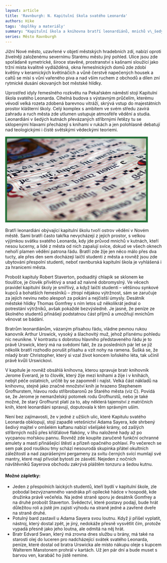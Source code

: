 ```yaml
---
layout: article
title: 'Ravnburgh: N. Kapitulní škola svatého Leonarda'
authors: Hike
tags: 'doplňky a materiály'
summary: "Kapitulní škola a knihovna bratří leonardiánů, mnichů v\_šedých kutnách."
series: Město Ravnburgh
---
```


Jižní Nové město, uzavřené v objetí městských hradebních zdí, nabízí oproti živelněji založenému severnímu Starému městu jiný pohled. Ulice jsou zde spořádaně symetrické, široce stavěné, prostranství s kašnami sloužící jako tržní místa kvalitně vydlážděná, okna řemeslnických domů zde zdobí květiny v keramických květináčích a vůně čerstvě napečených housek a caltů se mísí s vůní vařeného piva a nad vším ruchem z obchodů a dílen zní rytmické dusání okovaných bot městské hlídky.

Uprostřed idyly řemeslného rozkvětu na Pekařském náměstí stojí Kapitulní škola svatého Leonarda. Cihelná budova s výstavným průčelím, kterému vévodí velká rozeta zdobená barevnou vitráží, skrývá vstup do majestátních prostor klášterní školy. Celý komplex s ambitem ve svém středu zavírá zahradu a ruch města zde utlumen ustupuje atmosféře vědění a studia. Leonardiáni v šedých kutnách převázaných stříbrnými řetězy tu se sklopenými hlavami přecházejí s knihami v rukách a jen polohlasně debatují nad teologickými i čistě světskými vědeckými teoriemi.

![](the-middle-ages-1527809-fmt.jpg)

Bratři leonardiáni obývající kapitulní školu tvoří ostrov vědění v Novém městě. Sami bratři často takřka nevycházejí z jejích prostor, s velkou výjimkou svátku svatého Leonarda, kdy jde průvod mnichů v kutnách, kteří nesou lucerny, a lidé z města od nich zapalují svíce, dokud ve všech oknech nehoří plamen vědění patrona řádu. Bratří zde žije jen něco málo přes dva tucty, ale přes den sem docházejí laičtí studenti z města a rovněž jsou zde ubytováni přespolní studenti, neboť ravnburská kapitulní škola je vyhlášená i za hranicemi města.

Probošt kapituly Robert Staverton, podsaditý chlapík se sklonem ke tloušťce, je člověk přívětivý a snad až naivně dobromyslný. Ve věcech pravidel kapitulní školy je smířlivý, a když laičtí studenti – většinou synkové kupců a bohatších řemeslníků – ztropí nějakou výtržnost, sám se zaručuje za jejich nevinu nebo alespoň za pokání a nejčistší úmysly. Desátník městské hlídky Thomas Gomfrey s ním letos už několikrát jednal o potrestání výtržníků, avšak pokaž­dé bezvýsledně. Je jasné, že peníze ze školného studentů přinášejí podstatnou část příjmů a umožňují mnichům věnovat se bádání.

Bratrům leonardiánům, vázaným přísahou řádu, vládne pevnou rukou kanovník Arthur Urswick, vysoký a šlachovitý muž, jehož přísnému pohledu nic neunikne. V kontrastu s dobrotou hlavního představeného řádu je to právě Urswick, který má na svědomí fakt, že za posledních pár let se již několik bratří rozhodlo porušit přísahu a vzít nohy na ramena. Šušká se, že mladý bratr Christopher, který si vzal život koncem loňského léta, tak učinil právě kvůli Urswickovi.

V kapitule je rovněž obsáhlá knihovna, kterou spravuje bratr knihovník Jerome Everard, je to člověk, který žije mezi knihami a žije i v knihách, nebýt péče ostatních, určitě by se zapomněl i najíst. Velká část nákladů na knihovnu, stejně jako značné množství knih je hrazeno Stephenem Grofhurstem, hlavou rodu stříbrobaronů ze Starého města (viz C). Povídá se, že Jerome je nemanželský potomek rodu Grofhur­stů, nebo je také možné, že starý Grofhurst platí za to, aby některá tajemství z matričních knih, které leonardiáni spravují, doputovala k těm správným uším.

Není bez zajímavosti, že v jedné z užších ulic, které Kapitulu svatého Leonarda obklopují, stojí zapadlé vetešnictví Adama Sayera, kde shrbený šedivý majitel v omšelém kaftanu nabízí všelijaké krámy, od zašlých stříbrných nožů přes křišťálové flakóny, v lihu naložené hady až po vycpanou mořskou pannu. Rovněž zde koupíte zaručeně funkční ochranné amulety a masti přinášející štěstí a přízeň opačného pohlaví. Po večerech se sem pak pod rouškou tmy schází nesourodá skupinka přátel okultních záležitostí a nad zaprášenými pergameny za svitu černých svící mumlají své mantry, které mají přivolat bytosti ze zásvětí. Nejeden z nočních návštěvníků Sayerova obchodu zakrývá pláštěm tonzuru a šedou kutnu.

#### Možné zápletky:

- Jeden z přespolních laických studentů, kteří bydlí v kapitulní škole, zle pobodal bezvýznamného vandráka při opilecké hádce v hospodě, kde družinka právě večeřela. Na jedné straně sporu je desátník Gomfrey a na druhé probošt Staverton. Svědectví, které postavy podají, bude hrát důležitou roli a jistě jim zajistí výhodu na straně jedné a zavřené dveře na straně druhé.
- Potulný bard zastavil u Adama Sayera svou loutnu. Když ji přišel vyplatit, nástroj, který dostal zpět, je jiný, nedokáže přesně vysvětlit čím, protože vypadá přesně jako jeho loutna, ale odmítá na něj hrát.
- Bratr Edvard Swan, který má zrovna dnes službu u brány, má také na starosti olej do luceren pro nadcházející svátek svatého Leonarda, peníze, které dostal od bratra Urswicka ale místo nákupu oleje s kupcem Walterem Manstonem prohrál v kartách. Už jen pár dní a bude muset s barvou ven, karabáč ho jistě nemine.
